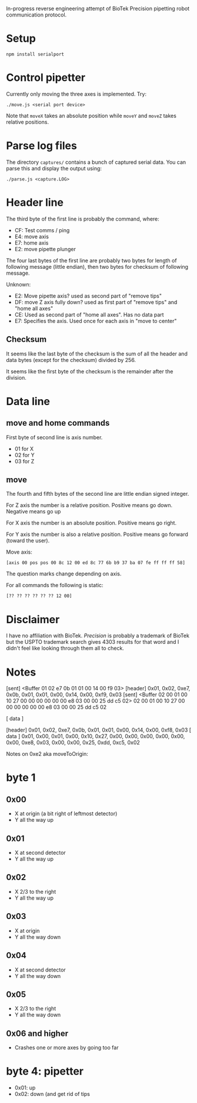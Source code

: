 
In-progress reverse engineering attempt of BioTek Precision pipetting robot communication protocol.

# Setup

```
npm install serialport
```

# Control pipetter

Currently only moving the three axes is implemented. Try:

```
./move.js <serial port device>
```

Note that `moveX` takes an absolute position while `moveY` and `moveZ` takes relative positions.


# Parse log files

The directory `captures/` contains a bunch of captured serial data. You can parse this and display the output using:

```
./parse.js <capture.LOG>
```

# Header line

The third byte of the first line is probably the command, where:

* CF: Test comms / ping
* E4: move axis
* E7: home axis
* E2: move pipette plunger

The four last bytes of the first line are probably two bytes for length of following message (little endian), then two bytes for checksum of following message.

Unknown:

* E2: Move pipette axis? used as second part of "remove tips" 
* DF: move Z axis fully down? used as first part of "remove tips" and "home all axes"
* CE: Used as second part of "home all axes". Has no data part
* E7: Specifies the axis. Used once for each axis in "move to center" 


## Checksum

It seems like the last byte of the checksum is the sum of all the header and data bytes (except for the checksum) divided by 256.

It seems like the first byte of the checksum is the remainder after the division.

# Data line

## move and home commands

First byte of second line is axis number.

* 01 for X
* 02 for Y
* 03 for Z

## move

The fourth and fifth bytes of the second line are little endian signed integer.

For Z axis the number is a relative position. Positive means go down. Negative means go up

For X axis the number is an absolute position. Positive means go right.

For Y axis the number is also a relative position. Positive means go forward (toward the user).


Move axis:

```
[axis 00 pos pos 00 8c 12 00 ed 8c 77 6b b9 37 ba 07 fe ff ff ff 58]
```

The question marks change depending on axis.

For all commands the following is static:

```
[?? ?? ?? ?? ?? ?? 12 00]
```
# Disclaimer

I have no affiliation with BioTek. _Precision_ is probably a trademark of BioTek but the USPTO trademark search gives 4303 results for that word and I didn't feel like looking through them all to check.

# Notes

[sent] <Buffer 01 02 e7 0b 01 01 00 14 00 f9 03>
[header] 0x01, 0x02, 0xe7, 0x0b, 0x01, 0x01, 0x00, 0x14, 0x00, 0xf9, 0x03
[sent] <Buffer 02 00 01 00 10 27 00 00 00 00 00 00 e8 03 00 00 25 dd c5 02>
               02 00 01 00 10 27 00 00 00 00 00 00 e8 03 00 00 25 dd c5 02

[ data ] 

[header] 0x01, 0x02, 0xe7, 0x0b, 0x01, 0x01, 0x00, 0x14, 0x00, 0xf8, 0x03
[ data ] 0x01, 0x00, 0x01, 0x00, 0x10, 0x27, 0x00, 0x00, 0x00, 0x00, 0x00, 0x00, 0xe8, 0x03, 0x00, 0x00, 0x25, 0xdd, 0xc5, 0x02


Notes on 0xe2 aka moveToOrigin:

# byte 1

## 0x00

* X at origin (a bit right of leftmost detector)
* Y all the way up

## 0x01

* X at second detector
* Y all the way up

## 0x02

* X 2/3 to the right
* Y all the way up

## 0x03

* X at origin
* Y all the way down

## 0x04

* X at second detector
* Y all the way down

## 0x05

* X 2/3 to the right
* Y all the way down

## 0x06 and higher

* Crashes one or more axes by going too far

# byte 4: pipetter

* 0x01: up
* 0x02: down (and get rid of tips